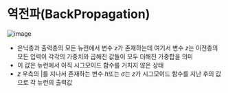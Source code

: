 # 역전파(BackPropagation)
![image](https://github.com/joesiheon496/PyTorch_Wikidocs/assets/56191064/3fd6009d-4d00-496c-acca-32186f273daa)

- 은닉층과 출력층의 모든 뉴런에서 변수 $z$가 존재하는데 여기서 변수 $z$는 이전층의 모든 입력이 각각의 가중치와 곱해진 값들이 모두 더해진 가중합을 의미
-  이 값은 뉴런에서 아직 시그모이드 함수를 거치지 않은 상태
-  $z$ 우측의 $|$를 지나서 존재하는 변수 $h$또는 $\sigma$는 $z$가 시그모이드 함수를 지난 후의 값으로 각 뉴런의 출력값
